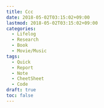 ```yaml
---
title: Ccc
date: 2018-05-02T03:15:02+09:00
lastmod: 2018-05-02T03:15:02+09:00
categories:
  - Lifelog
  - Research
  - Book
  - Movie/Music
tags:
  - Quick
  - Report
  - Note
  - CheetSheet
  - Code
draft: true
toc: false
---
```


